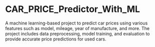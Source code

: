 # CAR_PRICE_Predictor_With_ML
A machine learning-based project to predict car prices using various features such as model, mileage, year of manufacture, and more. The project includes data preprocessing, model training, and evaluation to provide accurate price predictions for used cars.
